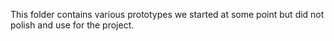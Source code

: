 This folder contains various prototypes we started at some point but did not polish and use for the project.
